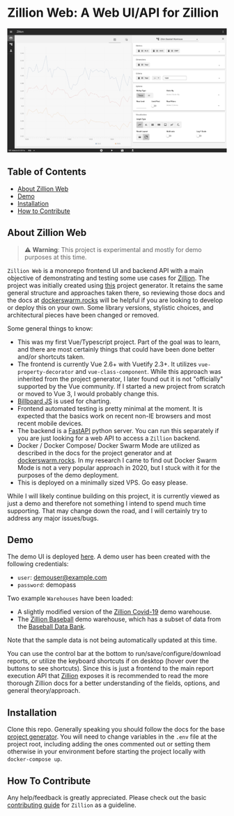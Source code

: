 Zillion Web: A Web UI/API for Zillion
=====================================

![Zillion Web Demo UI](https://github.com/totalhack/zillion-web/blob/master/docs/images/zillion_web_demo_ui.png?raw=true)

**Table of Contents**
---------------------

* [About Zillion Web](#about-zillion-web)
* [Demo](#demo)
* [Installation](#installation)
* [How to Contribute](#how-to-contribute)

<a name="about-zillion-web"></a>

**About Zillion Web**
---------------------

> ⚠️ **Warning**: This project is experimental and mostly for demo purposes at this time.

`Zillion Web` is a monorepo frontend UI and backend API with a main objective of
demonstrating and testing some use cases for [Zillion](https://github.com/totalhack/zillion).
The project was initially created using [this](https://github.com/tiangolo/full-stack-fastapi-postgresql) project generator. It retains the same general structure
and approaches taken there, so reviewing those docs and the docs at [dockerswarm.rocks](https://dockerswarm.rocks/) will be helpful if you are looking to develop or deploy this
on your own. Some library versions, stylistic choices, and architectural pieces have been
changed or removed.

Some general things to know:

* This was my first Vue/Typescript project. Part of the goal was to learn, and there are
most certainly things that could have been done better and/or shortcuts taken.
* The frontend is currently Vue 2.6+ with Vuetify 2.3+. It utilizes `vue-property-decorator`
and `vue-class-component`. While this approach was inherited from the project generator, I later found out it is not "officially" supported by the Vue community. If I started a new
project from scratch or moved to Vue 3, I would probably change this.
* [Billboard JS](https://github.com/naver/billboard.js/) is used for charting.
* Frontend automated testing is pretty minimal at the moment. It is expected that the basics
work on recent non-IE browsers and most recent mobile devices.
* The backend is a [FastAPI](https://fastapi.tiangolo.com/) python server. You can run this
separately if you are just looking for a web API to access a `Zillion` backend.
* Docker / Docker Compose/ Docker Swarm Mode are utilized as described in the docs for the
project generator and at [dockerswarm.rocks](https://dockerswarm.rocks/). In my research I
came to find out Docker Swarm Mode is not a very popular approach in 2020, but I stuck with
it for the purposes of the demo deployment.
* This is deployed on a minimally sized VPS. Go easy please.

While I will likely continue building on this project, it is currently viewed as just a demo
and therefore not something I intend to spend much time supporting. That may change down
the road, and I will certainly try to address any major issues/bugs.

<a name="demo"></a>

**Demo**
--------

The demo UI is deployed [here](https://zillionweb.totalhack.org/). A demo user has been created with the following credentials:

* `user`: demouser@example.com
* `password`: demopass

Two example `Warehouses` have been loaded:

* A slightly modified version of the [Zillion Covid-19](https://github.com/totalhack/zillion-covid-19) demo warehouse.
* The [Zillion Baseball](https://github.com/totalhack/zillion-baseball) demo warehouse, which has a subset of data from the [Baseball Data Bank](https://github.com/chadwickbureau/baseballdatabank).

Note that the sample data is not being automatically updated at this time. 

You can use the control bar at the bottom to run/save/configure/download reports, or utilize the keyboard shortcuts if on desktop (hover over the buttons to see shortcuts). Since this is just a frontend to the main report execution API that [Zillion](https://github.com/totalhack/zillion) exposes it is recommended to read the more thorough Zillion docs for a better understanding of the fields, options, and general theory/approach.

<a name="installation"></a>

**Installation**
----------------

Clone this repo. Generally speaking you should follow the docs for the base [project generator](https://github.com/tiangolo/full-stack-fastapi-postgresql). You will need to change variables in the `.env` file at the project root, including adding the ones commented out or setting them otherwise in your
environment before starting the project locally with `docker-compose up`.

<a name="how-to-contribute"></a>

**How To Contribute**
---------------------

Any help/feedback is greatly appreciated. Please check out the basic [contributing guide](https://github.com/totalhack/zillion/blob/master/CONTRIBUTING.md) for `Zillion` as a guideline.


